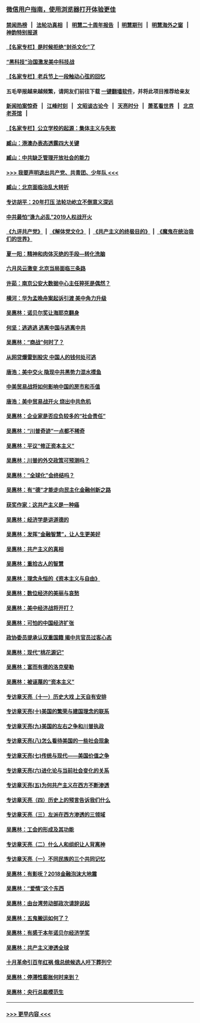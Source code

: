 ### [微信用户指南，使用浏览器打开体验更佳](https://github.com/gfw-breaker/banned-news1/blob/master/indexes/wechat-guide.md?t=0)
#### [禁闻热榜](热点新闻.md?t=0)  &nbsp;&nbsp;|&nbsp;&nbsp; [法轮功真相](https://github.com/gfw-breaker/truth/blob/master/README.md?t=0) &nbsp;&nbsp;|&nbsp;&nbsp; [明慧二十周年报告](https://github.com/gfw-breaker/mh-reports/blob/master/README.md?t=0) &nbsp;&nbsp;|&nbsp;&nbsp;[明慧期刊](https://github.com/gfw-breaker/mh-qikan) &nbsp;&nbsp;|&nbsp;&nbsp; [明慧海外之窗](https://github.com/gfw-breaker/mh-news/blob/master/README.md?t=0) &nbsp;&nbsp;|&nbsp;&nbsp; [神韵特别报道](https://github.com/gfw-breaker/mh-news/blob/master/shenyun.md?t=0)
#### [【名家专栏】是时候拒绝“封杀文化”了](../pages/nsc423/n11814093.md?t=02160333) 
#### [“黑科技”治国激发美中科技战](../pages/nsc423/n11638056.md?t=02160333) 
#### [【名家专栏】老兵节上一段触动心弦的回忆](../pages/nsc423/n11646016.md?t=02160333) 
#### 五毛举报越来越频繁，请网友们前往下载 [一键翻墙软件](https://github.com/gfw-breaker/ssr-accounts)，并将此项目推荐给亲友
#### [新闻拍案惊奇](https://github.com/gfw-breaker/banned-news1/blob/master/pages/link4.md) &nbsp;&nbsp;|&nbsp;&nbsp; [江峰时刻](https://github.com/gfw-breaker/banned-news1/blob/master/pages/link4.md) &nbsp;&nbsp;|&nbsp;&nbsp; [文昭谈古论今](https://github.com/gfw-breaker/banned-news1/blob/master/pages/link4.md) &nbsp;&nbsp;|&nbsp;&nbsp; [天亮时分](https://github.com/gfw-breaker/banned-news1/blob/master/pages/link4.md) &nbsp;&nbsp;|&nbsp;&nbsp; [萧茗看世界](https://github.com/gfw-breaker/banned-news1/blob/master/pages/link4.md) &nbsp;&nbsp;|&nbsp;&nbsp; [北京老茶馆](https://github.com/gfw-breaker/banned-news1/blob/master/pages/link4.md) &nbsp;&nbsp;|&nbsp;&nbsp; 
#### [【名家专栏】公立学校的起源：集体主义与失败](../pages/nsc423/n11601833.md?t=02160333) 
#### [臧山：港澳办表态透露四大关键](../pages/nsc423/n11421628.md?t=02160333) 
#### [臧山：中共缺乏管理开放社会的能力](../pages/nsc423/n11407457.md?t=02160333) 
#### [>>> 我要声明退出共产党、共青团、少年队 <<<](https://github.com/begood0513/goodnews/blob/master/quit/letter.md) 
#### [臧山：北京面临治乱大转折](../pages/nsc423/n11406895.md?t=02160333) 
#### [专访胡平：20年打压 法轮功屹立不倒意义深远](../pages/nsc423/n11398800.md?t=02160333) 
#### [中共最怕“逢九必乱”2019人权战开火](../pages/nsc423/n11385248.md?t=02160333) 
#### [《九评共产党》](https://github.com/begood0513/9ping.md/blob/master/README.md) &nbsp;|&nbsp; [《解体党文化》](../../../../jtdwh.md/blob/master/README.md)  &nbsp;|&nbsp; [《共产主义的终极目的》](../../../../gczydzjmd.md/blob/master/README.md) &nbsp;|&nbsp; [《魔鬼在统治我们的世界》](../../../../mgztzwmdsj.md/blob/master/README.md) 
#### [夏一阳：精神和肉体灭绝的手段—转化洗脑](../pages/nsc423/n11368250.md?t=02160333) 
#### [六月风云激变 北京当局面临三条路](../pages/nsc423/n11313668.md?t=02160333) 
#### [许茹：南京公安大数据中心主任猝死是偶然？](../pages/nsc423/n11064744.md?t=02160333) 
#### [横河：华为孟晚舟案起诉引渡 美中角力升级](../pages/nsc423/n11027230.md?t=02160333) 
#### [吴惠林：诺贝尔奖让海耶克翻身](../pages/nsc423/n10890049.md?t=02160333) 
#### [何坚：逃逃逃 逃离中国与逃离中共](../pages/nsc423/n10592891.md?t=02160333) 
#### [吴惠林：“商战”何时了？](../pages/nsc423/n10573558.md?t=02160333) 
#### [从网贷爆雷到股灾 中国人的钱何处可逃](../pages/nsc423/n10572800.md?t=02160333) 
#### [唐浩：美中交火 隐现中共黑势力混水摸鱼](../pages/nsc423/n10544040.md?t=02160333) 
#### [中美贸易战将如何影响中国的房市和币值](../pages/nsc423/n10543697.md?t=02160333) 
#### [唐浩：美中贸易战开火 烧出中共危机](../pages/nsc423/n10540126.md?t=02160333) 
#### [吴惠林：企业家是否应负较多的“社会责任”](../pages/nsc423/n10535022.md?t=02160333) 
#### [吴惠林：“川普奇迹”一点都不稀奇](../pages/nsc423/n10512808.md?t=02160333) 
#### [吴惠林：平议“修正资本主义”](../pages/nsc423/n10495724.md?t=02160333) 
#### [吴惠林：川普的外交政策可预测吗？](../pages/nsc423/n10462387.md?t=02160333) 
#### [吴惠林：“全球化”会终结吗？](../pages/nsc423/n10452838.md?t=02160333) 
#### [吴惠林：有“德”才能走向民主化金融创新之路](../pages/nsc423/n10432292.md?t=02160333) 
#### [获奖作家：这共产主义是一种癌](../pages/nsc423/n10431541.md?t=02160333) 
#### [吴惠林：经济学是讲道德的](../pages/nsc423/n10398014.md?t=02160333) 
#### [吴惠林：发挥“金融智慧”，让人生更美好](../pages/nsc423/n10375019.md?t=02160333) 
#### [吴惠林：共产主义的真相](../pages/nsc423/n10351394.md?t=02160333) 
#### [吴惠林：重拾古人的智慧](../pages/nsc423/n10337691.md?t=02160333) 
#### [吴惠林：理念永恒的《资本主义与自由》](../pages/nsc423/n10316274.md?t=02160333) 
#### [吴惠林：数位经济的美丽与哀愁](../pages/nsc423/n10292946.md?t=02160333) 
#### [吴惠林：美中经济战将开打？](../pages/nsc423/n10258825.md?t=02160333) 
#### [吴惠林：可怕的中国经济扩张](../pages/nsc423/n10219147.md?t=02160333) 
#### [政协委员提承认双重国籍 揭中共官员过客心态](../pages/nsc423/n10208809.md?t=02160333) 
#### [吴惠林：现代“桃花源记”](../pages/nsc423/n10185234.md?t=02160333) 
#### [吴惠林：富而有德的洛克斐勒](../pages/nsc423/n10142264.md?t=02160333) 
#### [吴惠林：被诬蔑的“资本主义”](../pages/nsc423/n10124816.md?t=02160333) 
#### [专访章天亮（十一）历史大戏 上天自有安排](../pages/nsc423/n10094905.md?t=02160333) 
#### [专访章天亮(十)美国的繁荣与建国理念的联系](../pages/nsc423/n10094899.md?t=02160333) 
#### [专访章天亮(九)美国的左右之争和川普执政](../pages/nsc423/n10094889.md?t=02160333) 
#### [专访章天亮(八)怎么看待美国的一些社会现象](../pages/nsc423/n10094857.md?t=02160333) 
#### [专访章天亮(七)传统与现代——美国价值之争](../pages/nsc423/n10093140.md?t=02160333) 
#### [专访章天亮(六)进化论与当前社会变化的关系](../pages/nsc423/n10092036.md?t=02160333) 
#### [专访章天亮(五)为何共产主义在西方不断渗透](../pages/nsc423/n10083620.md?t=02160333) 
#### [专访章天亮（四）历史上的预言告诉我们什么](../pages/nsc423/n10083606.md?t=02160333) 
#### [专访章天亮（三）左派在西方渗透的三领域](../pages/nsc423/n10081115.md?t=02160333) 
#### [吴惠林：工会的形成及其功能](../pages/nsc423/n10080633.md?t=02160333) 
#### [专访章天亮（二）什么人和组织让人背离神](../pages/nsc423/n10076637.md?t=02160333) 
#### [专访章天亮（一）不同民族的三个共同记忆](../pages/nsc423/n10074188.md?t=02160333) 
#### [吴惠林：有影呒？2018金融泡沫大地震](../pages/nsc423/n10040534.md?t=02160333) 
#### [吴惠林：“爱情”这个东西](../pages/nsc423/n10019423.md?t=02160333) 
#### [吴惠林：由台湾劳动部政次请辞说起](../pages/nsc423/n9979679.md?t=02160333) 
#### [吴惠林：五鬼搬运如何了？](../pages/nsc423/n9925338.md?t=02160333) 
#### [吴惠林：有感于本年诺贝尔经济学奖](../pages/nsc423/n9871883.md?t=02160333) 
#### [吴惠林：共产主义渗透全球](../pages/nsc423/n9812748.md?t=02160333) 
#### [十月革命引百年红祸 俄总统候选人吁下葬列宁](../pages/nsc423/n9810182.md?t=02160333) 
#### [吴惠林：停滞性膨胀何时来到？](../pages/nsc423/n9764136.md?t=02160333) 
#### [吴惠林：央行总裁模范生](../pages/nsc423/n9728134.md?t=02160333) 

----
#### [ >>> 更早内容 <<< ](../indexes/nsc423-earlier.md)
